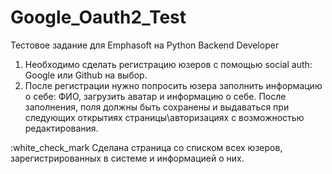 # Google_Oauth2_Test
Тестовое задание для Emphasoft на Python Backend Developer

1) Необходимо сделать регистрацию юзеров с помощью social auth: Google или Github на выбор.
2) После регистрации нужно попросить юзера заполнить информацию о себе: ФИО, загрузить аватар и информацию о себе. После заполнения, поля должны быть сохранены и выдаваться при следующих открытиях страницы\авторизациях с возможностью редактирования.

:white_check_mark Сделана страница со списком всех юзеров, зарегистрированных в системе и информацией о них.
